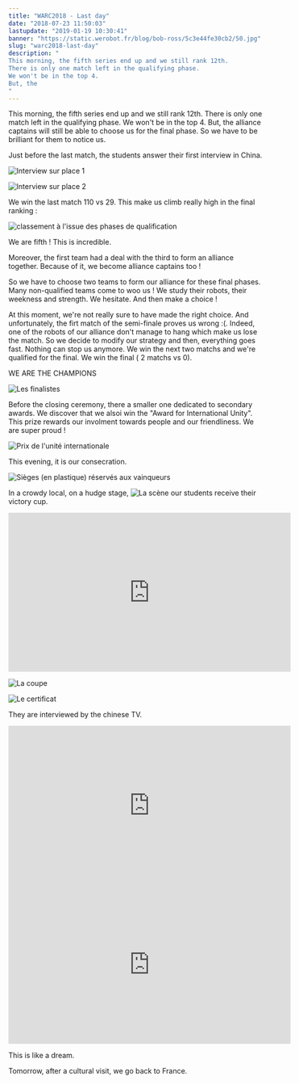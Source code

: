```yaml
---
title: "WARC2018 - Last day"
date: "2018-07-23 11:50:03"
lastupdate: "2019-01-19 10:30:41"
banner: "https://static.werobot.fr/blog/bob-ross/5c3e44fe30cb2/50.jpg"
slug: "warc2018-last-day"
description: " 
This morning, the fifth series end up and we still rank 12th.
There is only one match left in the qualifying phase.
We won't be in the top 4.
But, the
"
---
```

This morning, the fifth series end up and we still rank 12th.
There is only one match left in the qualifying phase.
We won't be in the top 4.
But, the alliance captains will still be able to choose us for the final phase. So we have to be brilliant for them to notice us.

Just before the last match, the students answer their first interview in China.

![Interview sur place 1](https://static.werobot.fr/blog/bob-ross/5c3e450085384/50.jpg "Interview sur place 1")

![Interview sur place 2](https://static.werobot.fr/blog/bob-ross/5c3e450725bde/50.jpg "Interview sur place 2")

We win the last match 110 vs 29. This make us climb really high in the final ranking :


![classement à l'issue des phases de qualification](https://static.werobot.fr/blog/bob-ross/5c3e450990572/50.jpg "classement à l'issue des phases de qualification")

We are fifth ! This is incredible.

Moreover, the first team had a deal with the third to form an alliance together. Because of it, we become alliance captains too !

So we have to choose two teams to form our alliance for these final phases.
Many non-qualified teams come to woo us ! We study their robots, their weekness and strength. We hesitate. And then make a choice !

At this moment, we're not really sure to have made the right choice.
And unfortunately, the firt match of the semi-finale proves us wrong :(.
Indeed, one of the robots of our alliance don't manage to hang which make us lose the match.
So we decide to modify our strategy and then, everything goes fast. Nothing can stop us anymore.
We win the next two matchs and we're qualified for the final.
We win the final ( 2 matchs vs 0).

WE ARE THE CHAMPIONS

![Les finalistes](https://static.werobot.fr/blog/bob-ross/5c3e450d8d264/50.jpg "Les finalistes")

Before the closing ceremony, there a smaller one dedicated to secondary awards. We discover that we alsoi win the "Award for International Unity". This prize rewards our involment towards people and our friendliness. We are super proud !

![Prix de l'unité internationale](https://static.werobot.fr/blog/bob-ross/5c3e450fe51b5/50.jpg "Prix de l'unité internationale")

This evening, it is our consecration.

![Sièges (en plastique) réservés aux vainqueurs](https://static.werobot.fr/blog/bob-ross/5c3e451510df6/50.jpg "Sièges (en plastique) réservés aux vainqueurs")

In a crowdy local, on a hudge stage,
![La scène](https://static.werobot.fr/blog/bob-ross/5c3e451aba3d2/50.jpg "La scène")
our students receive their victory cup.

<iframe width="560" height="315" src="https://www.youtube-nocookie.com/embed/hsAoZWPeOFs" frameborder="0" allow="accelerometer; autoplay; encrypted-media; gyroscope; picture-in-picture" allowfullscreen></iframe>

![La coupe](https://static.werobot.fr/blog/bob-ross/5c3e452086796/50.jpg "La coupe")

![Le certificat](https://static.werobot.fr/blog/bob-ross/5c3e4523bb423/50.jpg "Le certificat")

They are interviewed by the chinese TV.
<iframe width="560" height="315" src="https://www.youtube-nocookie.com/embed/LpQCpUhe0dw" frameborder="0" allow="accelerometer; autoplay; encrypted-media; gyroscope; picture-in-picture" allowfullscreen></iframe>

<iframe width="560" height="315" src="https://www.youtube-nocookie.com/embed/v7so4c_uJd4" frameborder="0" allow="accelerometer; autoplay; encrypted-media; gyroscope; picture-in-picture" allowfullscreen></iframe>

This is like a dream.

Tomorrow, after a cultural visit, we go back to France.




    